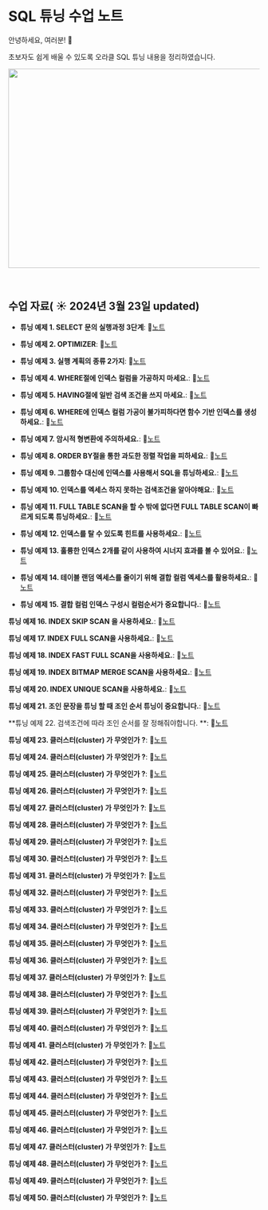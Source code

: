 # SQL 튜닝 수업 노트

안녕하세요, 여러분!  🌟

초보자도 쉽게 배울 수 있도록 오라클 SQL 튜닝 내용을 정리하였습니다.

<img src="https://github.com/edgeun/portfolio-2024/blob/main/001.png" width="600" height="400">

&nbsp;

## 수업 자료( ☀️ 2024년 3월 23일 updated)


- **튜닝 예제 1. SELECT 문의 실행과정 3단계**:  📝[노트](https://edgeun.notion.site/0614_SQL-_SELECT-3-ORDER-BY-31af5d2c9de3408aab685a9d020ff7e1#8b876c439d4044d1bbd88315e0623fab)
  
- **튜닝 예제 2. OPTIMIZER**: 📝[노트](https://edgeun.notion.site/0614_SQL-_SELECT-3-ORDER-BY-31af5d2c9de3408aab685a9d020ff7e1#85c82d79b47e47b88182486629d43609)

- **튜닝 예제 3. 실행 계획의 종류 2가지**: 📝[노트](https://edgeun.notion.site/0614_SQL-_SELECT-3-ORDER-BY-31af5d2c9de3408aab685a9d020ff7e1#85c82d79b47e47b88182486629d43609)

- **튜닝 예제 4. WHERE절에 인덱스 컬럼을 가공하지 마세요.**: 📝[노트](https://edgeun.notion.site/0614_SQL-_SELECT-3-ORDER-BY-31af5d2c9de3408aab685a9d020ff7e1#85c82d79b47e47b88182486629d43609)

- **튜닝 예제 5. HAVING절에 일반 검색 조건을 쓰지 마세요.**: 📝[노트](https://edgeun.notion.site/0614_SQL-_SELECT-3-ORDER-BY-31af5d2c9de3408aab685a9d020ff7e1#85c82d79b47e47b88182486629d43609)

- **튜닝 예제 6. WHERE에 인덱스 컬럼 가공이 불가피하다면 함수 기반 인덱스를 생성하세요.**: 📝[노트](https://edgeun.notion.site/0614_SQL-_SELECT-3-ORDER-BY-31af5d2c9de3408aab685a9d020ff7e1#85c82d79b47e47b88182486629d43609)

- **튜닝 예제 7. 암시적 형변환에 주의하세요.**: 📝[노트](https://edgeun.notion.site/0614_SQL-_SELECT-3-ORDER-BY-31af5d2c9de3408aab685a9d020ff7e1#85c82d79b47e47b88182486629d43609)

- **튜닝 예제 8. ORDER BY절을 통한 과도한 정렬 작업을 피하세요.**: 📝[노트](https://edgeun.notion.site/0614_SQL-_SELECT-3-ORDER-BY-31af5d2c9de3408aab685a9d020ff7e1#85c82d79b47e47b88182486629d43609)

- **튜닝 예제 9. 그룹함수 대신에 인덱스를 사용해서 SQL을 튜닝하세요.**: 📝[노트](https://edgeun.notion.site/0614_SQL-_SELECT-3-ORDER-BY-31af5d2c9de3408aab685a9d020ff7e1#85c82d79b47e47b88182486629d43609)

- **튜닝 예제 10. 인덱스를 엑세스 하지 못하는 검색조건을 알아야해요.**: 📝[노트](https://edgeun.notion.site/0614_SQL-_SELECT-3-ORDER-BY-31af5d2c9de3408aab685a9d020ff7e1#85c82d79b47e47b88182486629d43609)

- **튜닝 예제 11. FULL TABLE SCAN을 할 수 밖에 없다면 FULL TABLE SCAN이 빠르게 되도록 튜닝하세요.**: 📝[노트](https://edgeun.notion.site/0614_SQL-_SELECT-3-ORDER-BY-31af5d2c9de3408aab685a9d020ff7e1#85c82d79b47e47b88182486629d43609)

- **튜닝 예제 12. 인덱스를 탈 수 있도록 힌트를 사용하세요.**: 📝[노트](https://edgeun.notion.site/0614_SQL-_SELECT-3-ORDER-BY-31af5d2c9de3408aab685a9d020ff7e1#85c82d79b47e47b88182486629d43609)

- **튜닝 예제 13. 훌륭한 인덱스 2개를 같이 사용하여 시너지 효과를 볼 수 있어요.**: 📝[노트](https://edgeun.notion.site/0614_SQL-_SELECT-3-ORDER-BY-31af5d2c9de3408aab685a9d020ff7e1#85c82d79b47e47b88182486629d43609)

- **튜닝 예제 14. 테이블 랜덤 엑세스를 줄이기 위해 결합 컬럼 엑세스를 활용하세요.**: 📝[노트](https://edgeun.notion.site/0614_SQL-_SELECT-3-ORDER-BY-31af5d2c9de3408aab685a9d020ff7e1#85c82d79b47e47b88182486629d43609)

- **튜닝 예제 15. 결합 컬럼 인덱스 구성시 컬럼순서가 중요합니다.**: 📝[노트](https://edgeun.notion.site/0614_SQL-_SELECT-3-ORDER-BY-31af5d2c9de3408aab685a9d020ff7e1#85c82d79b47e47b88182486629d43609)

**튜닝 예제 16. INDEX SKIP SCAN 을 사용하세요.**: 📝[노트](https://edgeun.notion.site/0614_SQL-_SELECT-3-ORDER-BY-31af5d2c9de3408aab685a9d020ff7e1#85c82d79b47e47b88182486629d43609)

**튜닝 예제 17. INDEX FULL SCAN을 사용하세요.**: 📝[노트](https://edgeun.notion.site/0614_SQL-_SELECT-3-ORDER-BY-31af5d2c9de3408aab685a9d020ff7e1#85c82d79b47e47b88182486629d43609)

**튜닝 예제 18. INDEX FAST FULL SCAN을 사용하세요.**: 📝[노트](https://edgeun.notion.site/0614_SQL-_SELECT-3-ORDER-BY-31af5d2c9de3408aab685a9d020ff7e1#85c82d79b47e47b88182486629d43609)

**튜닝 예제 19. INDEX BITMAP MERGE SCAN을 사용하세요.**: 📝[노트](https://edgeun.notion.site/0614_SQL-_SELECT-3-ORDER-BY-31af5d2c9de3408aab685a9d020ff7e1#85c82d79b47e47b88182486629d43609)

**튜닝 예제 20. INDEX UNIQUE SCAN을 사용하세요.**: 📝[노트](https://edgeun.notion.site/0614_SQL-_SELECT-3-ORDER-BY-31af5d2c9de3408aab685a9d020ff7e1#85c82d79b47e47b88182486629d43609)

**튜닝 예제 21. 조인 문장을 튜닝 할 때 조인 순서 튜닝이 중요합니다.**: 📝[노트](https://edgeun.notion.site/0614_SQL-_SELECT-3-ORDER-BY-31af5d2c9de3408aab685a9d020ff7e1#85c82d79b47e47b88182486629d43609)

**튜닝 예제 22. 검색조건에 따라 조인 순서를 잘 정해줘야합니다. **: 📝[노트](https://edgeun.notion.site/0614_SQL-_SELECT-3-ORDER-BY-31af5d2c9de3408aab685a9d020ff7e1#85c82d79b47e47b88182486629d43609)

**튜닝 예제 23. 클러스터(cluster) 가 무엇인가 ?**: 📝[노트](https://edgeun.notion.site/0614_SQL-_SELECT-3-ORDER-BY-31af5d2c9de3408aab685a9d020ff7e1#85c82d79b47e47b88182486629d43609)

**튜닝 예제 24. 클러스터(cluster) 가 무엇인가 ?**: 📝[노트](https://edgeun.notion.site/0614_SQL-_SELECT-3-ORDER-BY-31af5d2c9de3408aab685a9d020ff7e1#85c82d79b47e47b88182486629d43609)

**튜닝 예제 25. 클러스터(cluster) 가 무엇인가 ?**: 📝[노트](https://edgeun.notion.site/0614_SQL-_SELECT-3-ORDER-BY-31af5d2c9de3408aab685a9d020ff7e1#85c82d79b47e47b88182486629d43609)

**튜닝 예제 26. 클러스터(cluster) 가 무엇인가 ?**: 📝[노트](https://edgeun.notion.site/0614_SQL-_SELECT-3-ORDER-BY-31af5d2c9de3408aab685a9d020ff7e1#85c82d79b47e47b88182486629d43609)

**튜닝 예제 27. 클러스터(cluster) 가 무엇인가 ?**: 📝[노트](https://edgeun.notion.site/0614_SQL-_SELECT-3-ORDER-BY-31af5d2c9de3408aab685a9d020ff7e1#85c82d79b47e47b88182486629d43609)

**튜닝 예제 28. 클러스터(cluster) 가 무엇인가 ?**: 📝[노트](https://edgeun.notion.site/0614_SQL-_SELECT-3-ORDER-BY-31af5d2c9de3408aab685a9d020ff7e1#85c82d79b47e47b88182486629d43609)

**튜닝 예제 29. 클러스터(cluster) 가 무엇인가 ?**: 📝[노트](https://edgeun.notion.site/0614_SQL-_SELECT-3-ORDER-BY-31af5d2c9de3408aab685a9d020ff7e1#85c82d79b47e47b88182486629d43609)

**튜닝 예제 30. 클러스터(cluster) 가 무엇인가 ?**: 📝[노트](https://edgeun.notion.site/0614_SQL-_SELECT-3-ORDER-BY-31af5d2c9de3408aab685a9d020ff7e1#85c82d79b47e47b88182486629d43609)

**튜닝 예제 31. 클러스터(cluster) 가 무엇인가 ?**: 📝[노트](https://edgeun.notion.site/0614_SQL-_SELECT-3-ORDER-BY-31af5d2c9de3408aab685a9d020ff7e1#85c82d79b47e47b88182486629d43609)

**튜닝 예제 32. 클러스터(cluster) 가 무엇인가 ?**: 📝[노트](https://edgeun.notion.site/0614_SQL-_SELECT-3-ORDER-BY-31af5d2c9de3408aab685a9d020ff7e1#85c82d79b47e47b88182486629d43609)

**튜닝 예제 33. 클러스터(cluster) 가 무엇인가 ?**: 📝[노트](https://edgeun.notion.site/0614_SQL-_SELECT-3-ORDER-BY-31af5d2c9de3408aab685a9d020ff7e1#85c82d79b47e47b88182486629d43609)

**튜닝 예제 34. 클러스터(cluster) 가 무엇인가 ?**: 📝[노트](https://edgeun.notion.site/0614_SQL-_SELECT-3-ORDER-BY-31af5d2c9de3408aab685a9d020ff7e1#85c82d79b47e47b88182486629d43609)

**튜닝 예제 35. 클러스터(cluster) 가 무엇인가 ?**: 📝[노트](https://edgeun.notion.site/0614_SQL-_SELECT-3-ORDER-BY-31af5d2c9de3408aab685a9d020ff7e1#85c82d79b47e47b88182486629d43609)

**튜닝 예제 36. 클러스터(cluster) 가 무엇인가 ?**: 📝[노트](https://edgeun.notion.site/0614_SQL-_SELECT-3-ORDER-BY-31af5d2c9de3408aab685a9d020ff7e1#85c82d79b47e47b88182486629d43609)

**튜닝 예제 37. 클러스터(cluster) 가 무엇인가 ?**: 📝[노트](https://edgeun.notion.site/0614_SQL-_SELECT-3-ORDER-BY-31af5d2c9de3408aab685a9d020ff7e1#85c82d79b47e47b88182486629d43609)

**튜닝 예제 38. 클러스터(cluster) 가 무엇인가 ?**: 📝[노트](https://edgeun.notion.site/0614_SQL-_SELECT-3-ORDER-BY-31af5d2c9de3408aab685a9d020ff7e1#85c82d79b47e47b88182486629d43609)

**튜닝 예제 39. 클러스터(cluster) 가 무엇인가 ?**: 📝[노트](https://edgeun.notion.site/0614_SQL-_SELECT-3-ORDER-BY-31af5d2c9de3408aab685a9d020ff7e1#85c82d79b47e47b88182486629d43609)

**튜닝 예제 40. 클러스터(cluster) 가 무엇인가 ?**: 📝[노트](https://edgeun.notion.site/0614_SQL-_SELECT-3-ORDER-BY-31af5d2c9de3408aab685a9d020ff7e1#85c82d79b47e47b88182486629d43609)

**튜닝 예제 41. 클러스터(cluster) 가 무엇인가 ?**: 📝[노트](https://edgeun.notion.site/0614_SQL-_SELECT-3-ORDER-BY-31af5d2c9de3408aab685a9d020ff7e1#85c82d79b47e47b88182486629d43609)

**튜닝 예제 42. 클러스터(cluster) 가 무엇인가 ?**: 📝[노트](https://edgeun.notion.site/0614_SQL-_SELECT-3-ORDER-BY-31af5d2c9de3408aab685a9d020ff7e1#85c82d79b47e47b88182486629d43609)

**튜닝 예제 43. 클러스터(cluster) 가 무엇인가 ?**: 📝[노트](https://edgeun.notion.site/0614_SQL-_SELECT-3-ORDER-BY-31af5d2c9de3408aab685a9d020ff7e1#85c82d79b47e47b88182486629d43609)

**튜닝 예제 44. 클러스터(cluster) 가 무엇인가 ?**: 📝[노트](https://edgeun.notion.site/0614_SQL-_SELECT-3-ORDER-BY-31af5d2c9de3408aab685a9d020ff7e1#85c82d79b47e47b88182486629d43609)

**튜닝 예제 45. 클러스터(cluster) 가 무엇인가 ?**: 📝[노트](https://edgeun.notion.site/0614_SQL-_SELECT-3-ORDER-BY-31af5d2c9de3408aab685a9d020ff7e1#85c82d79b47e47b88182486629d43609)

**튜닝 예제 46. 클러스터(cluster) 가 무엇인가 ?**: 📝[노트](https://edgeun.notion.site/0614_SQL-_SELECT-3-ORDER-BY-31af5d2c9de3408aab685a9d020ff7e1#85c82d79b47e47b88182486629d43609)

**튜닝 예제 47. 클러스터(cluster) 가 무엇인가 ?**: 📝[노트](https://edgeun.notion.site/0614_SQL-_SELECT-3-ORDER-BY-31af5d2c9de3408aab685a9d020ff7e1#85c82d79b47e47b88182486629d43609)

**튜닝 예제 48. 클러스터(cluster) 가 무엇인가 ?**: 📝[노트](https://edgeun.notion.site/0614_SQL-_SELECT-3-ORDER-BY-31af5d2c9de3408aab685a9d020ff7e1#85c82d79b47e47b88182486629d43609)

**튜닝 예제 49. 클러스터(cluster) 가 무엇인가 ?**: 📝[노트](https://edgeun.notion.site/0614_SQL-_SELECT-3-ORDER-BY-31af5d2c9de3408aab685a9d020ff7e1#85c82d79b47e47b88182486629d43609)

**튜닝 예제 50. 클러스터(cluster) 가 무엇인가 ?**: 📝[노트](https://edgeun.notion.site/0614_SQL-_SELECT-3-ORDER-BY-31af5d2c9de3408aab685a9d020ff7e1#85c82d79b47e47b88182486629d43609)

